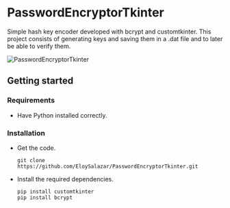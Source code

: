 # PasswordEncryptorTkinter
Simple hash key encoder developed with bcrypt and customtkinter.
This project consists of generating keys and saving them in a .dat file and to later be able to verify them.

![PasswordEncryptorTkinter](https://github.com/EloySalazar/PasswordEncryptorTkinter/assets/102320132/b0bf4725-9f86-4e40-820b-53a786c76af3)


## Getting started

### Requirements
- Have Python installed correctly.

### Installation
- Get the code.

    ```
    git clone https://github.com/EloySalazar/PasswordEncryptorTkinter.git
    ```

- Install the required dependencies.

    ```
    pip install customtkinter
    pip install bcrypt
    ```


